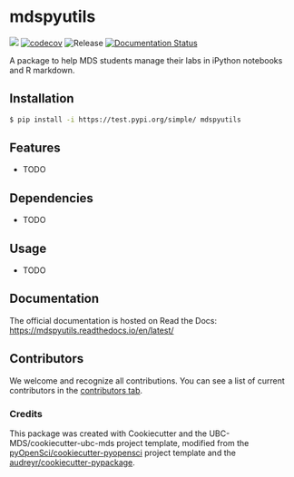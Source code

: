 # mdspyutils 

![](https://github.com/UBC-MDS/mdspyutils/workflows/build/badge.svg) [![codecov](https://codecov.io/gh/UBC-MDS/mdspyutils/branch/main/graph/badge.svg)](https://codecov.io/gh/UBC-MDS/mdspyutils) ![Release](https://github.com/UBC-MDS/mdspyutils/workflows/Release/badge.svg) [![Documentation Status](https://readthedocs.org/projects/mdspyutils/badge/?version=latest)](https://mdspyutils.readthedocs.io/en/latest/?badge=latest)

A package to help MDS students manage their labs in iPython notebooks and R markdown.

## Installation

```bash
$ pip install -i https://test.pypi.org/simple/ mdspyutils
```

## Features

- TODO

## Dependencies

- TODO

## Usage

- TODO

## Documentation

The official documentation is hosted on Read the Docs: https://mdspyutils.readthedocs.io/en/latest/

## Contributors

We welcome and recognize all contributions. You can see a list of current contributors in the [contributors tab](https://github.com/UBC-MDS/mdspyutils/graphs/contributors).

### Credits

This package was created with Cookiecutter and the UBC-MDS/cookiecutter-ubc-mds project template, modified from the [pyOpenSci/cookiecutter-pyopensci](https://github.com/pyOpenSci/cookiecutter-pyopensci) project template and the [audreyr/cookiecutter-pypackage](https://github.com/audreyr/cookiecutter-pypackage).
